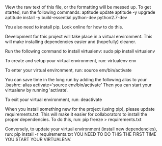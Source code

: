 View the raw text of this file, or the formatting will be messed up.
To get started, run the following commands:
aptitude update
aptitude -y upgrade
aptitude install -y build-essential python-dev python2.7-dev

You also need to install pip. Look online for how to do this.

Development for this project will take place in a virtual environment. This will make installing dependencies easier and (hopefully) cleaner.

Run the following command to install virtualenv:
sudo pip install virtualenv

To create and setup your virtual environment, run:
virtualenv env

To enter your virtual environment, run:
source env/bin/activate

You can save time in the long run by adding the following alias to your .bashrc:
alias activate='source env/bin/activate'
Then you can start your virtualenv by running 'activate'.

To exit your virtual environment, run:
deactivate

When you install something new for the project (using pip), please update requirements.txt. This will make it easier for collaborators to install the proper dependencies. To do this, run:
pip freeze > requirements.txt

Conversely, to update your virtual environment (install new dependencies),
run:
pip install -r requirements.txt
YOU NEED TO DO THIS THE FIRST TIME YOU START YOUR VIRTUALENV.
